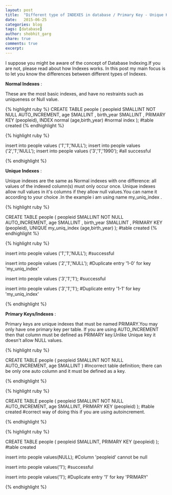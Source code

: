 ```yaml
---
layout: post
title:  "Different type of INDEXES in database / Primary Key - Unique Key"
date:   2015-06-25
categories: blog
tags: [database]
author: shobhit_garg
share: true
comments: true
excerpt:
---
```



I suppose you might be aware of the concept of Database Indexing.If you are not, please read about how Indexes works.
In this post my main focus is to let you know the differences between different types of Indexes.


__Normal Indexes__ :

 These are the most basic indexes, and have no restraints such as uniqueness or Null value.

{% highlight ruby %}
CREATE TABLE people (
	peopleid SMALLINT NOT NULL AUTO_INCREMENT,
	age SMALLINT ,
	birth_year SMALLINT ,
	PRIMARY KEY (peopleid),
	INDEX normal (age,birth_year) #normal index
);
#table created
{% endhighlight %}

{% highlight ruby %}

insert into people values ('1','1','NULL');
insert into people values ('2','1','NULL');
insert into people values ('3','1','1990');
#all successful

{% endhighlight %}


__Unique Indexes__ : 

Unique indexes are the same as Normal indexes with one difference: all values of the indexed column(s) must only occur once.
Unique indexes allow null values in it's columns if they allow null values.You can name it according to your choice .In the example i am using name my_uniq_index .

{% highlight ruby %}

CREATE TABLE people (
peopleid SMALLINT NOT NULL AUTO_INCREMENT,
age SMALLINT ,
birth_year SMALLINT ,
PRIMARY KEY (peopleid),
UNIQUE my_uniq_index (age,birth_year)
);
#table created
{% endhighlight %}

{% highlight ruby %}

insert into people values ('1','1','NULL'); 
#successful

insert into people values ('2','1','NULL');
#Duplicate entry '1-0' for key 'my_uniq_index'

insert into people values ('3','1','1');
#successful

insert into people values ('3','1','1');
#Duplicate entry '1-1' for key 'my_uniq_index'

{% endhighlight %}



__Primary Keys/Indexes__ : 

Primary keys are unique indexes that must be named PRIMARY.You may only have one primary key per table.
If you are using AUTO_INCREMENT then that column must be defined as PRIMARY key.Unlike Unique key it doesn't allow NULL values.

{% highlight ruby %}

CREATE TABLE people (
peopleid SMALLINT NOT NULL AUTO_INCREMENT,
age SMALLINT
)
#Incorrect table definition; there can be only one auto column and it must be defined as a key.

{% endhighlight %}


{% highlight ruby %}

CREATE TABLE people (
peopleid SMALLINT NOT NULL AUTO_INCREMENT,
age SMALLINT,
PRIMARY KEY (peopleid)
);
#table created
#correct way of doing this if you are using autoincrement.

{% endhighlight %}



{% highlight ruby %}

CREATE TABLE people (
peopleid SMALLINT,
PRIMARY KEY (peopleid)
);
#table created

insert into people values(NULL);
#Column 'peopleid' cannot be null

insert into people values('1');
#successful

insert into people values('1');
#Duplicate entry '1' for key 'PRIMARY'

{% endhighlight %}







